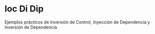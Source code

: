 # Ioc Di Dip

Ejemplos prácticos de Inversión de Control, Inyección de Dependencia y Inversión de Dependencia